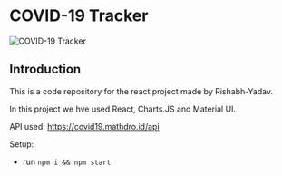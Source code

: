 # COVID-19 Tracker


![COVID-19 Tracker](https://i.ibb.co/X87BqVY/Screenshot-2020-04-13-at-10-14-58.png)

## Introduction
This is a code repository for the  react project made by Rishabh-Yadav. 

In this project we hve used React, Charts.JS and Material UI.

API used: https://covid19.mathdro.id/api

Setup:
- run ```npm i && npm start```

